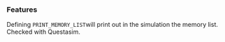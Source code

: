 ### Features
Defining `PRINT_MEMORY_LIST`will print out in the simulation the memory list. Checked with Questasim.